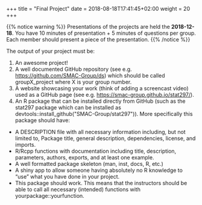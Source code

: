 +++
title = "Final Project"
date =  2018-08-18T17:41:45+02:00
weight = 20
+++

{{% notice warning %}}
Presentations of the projects are held the **2018-12-18**.
You have 10 minutes of presentation + 5 minutes of questions per group.
Each member should present a piece of the presentation.
{{% /notice %}}

The output of your project must be:

1. An awesome project!  
2. A well documented GitHub repository (see e.g. https://github.com/SMAC-Group/ds) which should be called groupX_project where X is your group number.  
3. A website showcasing your work (think of adding a screencast video) used as a GitHub page (see e.g. https://smac-group.github.io/stat297/).  
4. An R package that can be installed directly from GitHub (such as the stat297 package which can be installed as devtools::install_github("SMAC-Group/stat297")). More specifically this package should have:  
  + A DESCRIPTION file with all necessary information including, but not limited to, Package title, general description, dependencies, license, and imports.  
  + R/Rcpp functions with documentation including title, description, parameters, authors, exports, and at least one example.  
  + A well formatted package skeleton (man, inst, docs, R, etc.)
  + A shiny app to allow someone having absolutely no R knowledge to “use” what you have done in your project.  
  + This package should work. This means that the instructors should be able to call all necessary (intended) functions with yourpackage::yourfunction. 